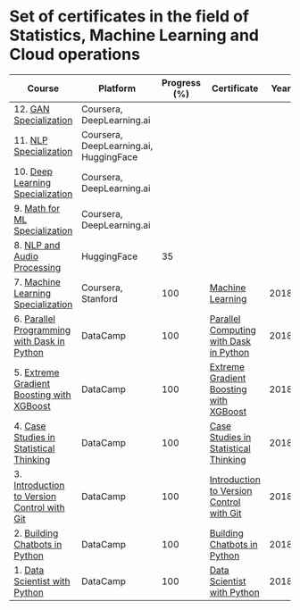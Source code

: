# Set of certificates in the field of Statistics, Machine Learning and Cloud operations


| Course | Platform | Progress (%) | Certificate | Year |
| --- | --- | --- | --- | --- |
| 12. [GAN Specialization](https://www.coursera.org/specializations/generative-adversarial-networks-gans) | Coursera, DeepLearning.ai | | |
| 11. [NLP Specialization](https://www.coursera.org/specializations/natural-language-processing) | Coursera, DeepLearning.ai, HuggingFace | | |
| 10. [Deep Learning Specialization](https://www.coursera.org/specializations/deep-learning) | Coursera, DeepLearning.ai | | |
| 9. [Math for ML Specialization](https://www.coursera.org/specializations/mathematics-for-machine-learning-and-data-science) | Coursera, DeepLearning.ai | | |
| 8. [NLP and Audio Processing](https://huggingface.co/learn/audio-course/chapter0/introduction) | HuggingFace | 35 | | |
| 7. [Machine Learning Specialization](https://www.coursera.org/specializations/machine-learning-introduction) | Coursera, Stanford | 100 | [Machine Learning](https://coursera.org/share/06412eeb77e5dd97df9c932b507a0087) | 2018 |
| 6. [Parallel Programming with Dask in Python](https://www.datacamp.com/courses/parallel-programming-with-dask-in-python) | DataCamp | 100 | [Parallel Computing with Dask in Python](https://www.datacamp.com/statement-of-accomplishment/course/f1a138e29a11f86ad477d575bac3297c9393c036) | 2018 |
| 5. [Extreme Gradient Boosting with XGBoost](https://www.datacamp.com/courses/extreme-gradient-boosting-with-xgboost) | DataCamp | 100 | [Extreme Gradient Boosting with XGBoost](https://www.datacamp.com/statement-of-accomplishment/course/923819f3059b11e72149581b290e13e8d92aa57d) | 2018 |
| 4. [Case Studies in Statistical Thinking](https://www.datacamp.com/courses/case-studies-in-statistical-thinking) | DataCamp | 100 | [Case Studies in Statistical Thinking](https://www.datacamp.com/statement-of-accomplishment/course/ff7d88b9c88900c37bf58b5bc792d94fe5f632e5) | 2018 |
| 3. [Introduction to Version Control with Git](https://www.datacamp.com/courses/introduction-to-version-control-with-git) | DataCamp | 100 | [Introduction to Version Control with Git](https://www.datacamp.com/statement-of-accomplishment/course/bcaaf2c0a17508a1dc4f98d0df796d9311d2daee) | 2018 |
| 2. [Building Chatbots in Python](https://www.datacamp.com/courses/building-chatbots-in-python) | DataCamp | 100 | [Building Chatbots in Python](https://www.datacamp.com/statement-of-accomplishment/course/0b360081ba58eb3be6f8e47bf5f881a5e9b377ec) | 2018 |
| 1. [Data Scientist with Python](https://www.datacamp.com/certification/data-scientist) | DataCamp | 100 | [Data Scientist with Python](https://www.datacamp.com/statement-of-accomplishment/track/0742a26184de19d2271a6a9a4cfec2fc39b6284b) | 2018 |
